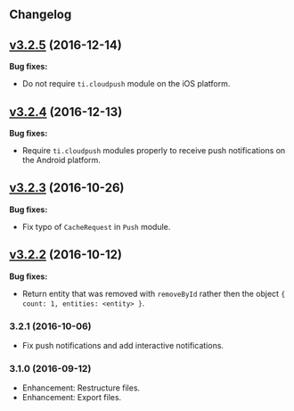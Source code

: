 ## Changelog
## [v3.2.5](https://github.com/Kinvey/kinvey-nodejs/tree/v3.2.5) (2016-12-14)

**Bug fixes:**
- Do not require `ti.cloudpush` module on the iOS platform.

## [v3.2.4](https://github.com/Kinvey/kinvey-nodejs/tree/v3.2.4) (2016-12-13)

**Bug fixes:**
- Require `ti.cloudpush` modules properly to receive push notifications on the Android platform.

## [v3.2.3](https://github.com/Kinvey/kinvey-nodejs/tree/v3.2.3) (2016-10-26)

**Bug fixes:**
- Fix typo of `CacheRequest` in `Push` module.

## [v3.2.2](https://github.com/Kinvey/kinvey-nodejs/tree/v3.2.2) (2016-10-12)

**Bug fixes:**
- Return entity that was removed with `removeById` rather then the object `{ count: 1, entities: <entity> }`.

### 3.2.1 (2016-10-06)
* Fix push notifications and add interactive notifications.

### 3.1.0 (2016-09-12)
* Enhancement: Restructure files.
* Enhancement: Export files.
